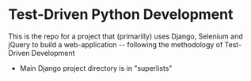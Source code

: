Test-Driven Python Development
================================================

This is the repo for a project that (primarilly) uses Django, Selenium and jQuery to build a web-application -- following the methodology of Test-Driven Development

- Main Django project directory is in "superlists"
